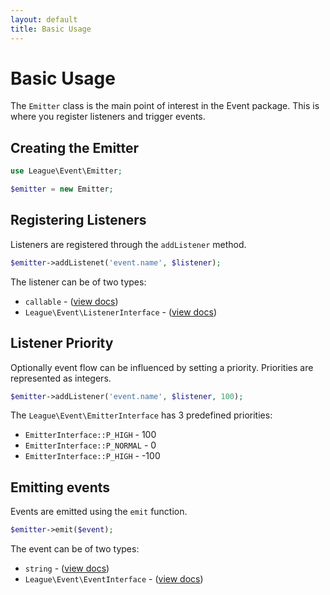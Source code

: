 ```yaml
---
layout: default
title: Basic Usage
---
```


# Basic Usage

The `Emitter` class is the main point of interest in the Event package. This is where you
register listeners and trigger events.

## Creating the Emitter

~~~ php
use League\Event\Emitter;

$emitter = new Emitter;
~~~

## Registering Listeners

Listeners are registered through the `addListener` method.

~~~ php
$emitter->addListenet('event.name', $listener);
~~~

The listener can be of two types:

* `callable` - ([view docs](/dev-master/listeners/callables/))
* `League\Event\ListenerInterface` - ([view docs](/dev-master/listeners/classes/))

## Listener Priority

Optionally event flow can be influenced by setting a priority. Priorities are represented
as integers.

~~~ php
$emitter->addListener('event.name', $listener, 100);
~~~

The `League\Event\EmitterInterface` has 3 predefined priorities:

* `EmitterInterface::P_HIGH` - 100
* `EmitterInterface::P_NORMAL` - 0
* `EmitterInterface::P_HIGH` - -100

## Emitting events

Events are emitted using the `emit` function.

~~~ php
$emitter->emit($event);
~~~

The event can be of two types:

* `string` - ([view docs](/dev-master/events/named/))
* `League\Event\EventInterface` - ([view docs](/dev-master/events/classes/))
